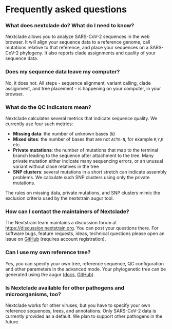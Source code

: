 # Frequently asked questions

### What does nextclade do? What do I need to know?

Nextclade allows you to analyze SARS-CoV-2 sequences in the web browser. It will align your sequence data to a reference genome, call mutations relative to that reference, and place your sequences on a SARS-CoV-2 phylogeny. It also reports clade assignments and quality of your sequence data.

### Does my sequence data leave my computer?

No, it does not. All steps - sequence alignment, variant calling, clade assignment, and tree placement - is happening on your computer, in your browser.

### What do the QC indicators mean?

Nextclade calculates several metrics that indicate sequence quality. We currently use four such metrics:

- **Missing data**: the number of unknown bases (`N`)
- **Mixed sites**: the number of bases that are not `ACTG-N`, for example `R`,`Y`,`K` etc.
- **Private mutations**: the number of mutations that map to the terminal branch leading to the sequence after attachment to the tree. Many private mutation either indicate many sequencing errors, or an unusual variant without close relatives in the tree
- **SNP clusters**: several mutations in a short stretch can indicate assembly problems. We calculate such SNP clusters using only the private mutations.

The rules on missing data, private mutations, and SNP clusters mimic the exclusion criteria used by the nextstrain augur tool.

### How can I contact the maintainers of Nextclade?

The Nextstrain team maintains a discussion forum at https://discussion.nextstrain.org. You can post your questions there. For software bugs, feature requests, ideas, technical questions please open an issue on [GitHub](https://github.com/nextstrain/nextclade/issues/new/choose) (requires account registration).

### Can I use my own reference tree?

Yes, you can specify your own tree, reference sequence, QC configuration and other parameters in the advanced mode. Your phylogenetic tree can be generated using the augur ([docs](https://docs.nextstrain.org/), [GitHub](https://github.com/nextstrain/augur)).

### Is Nextclade available for other pathogens and microorganisms, too?

Nextclade works for other viruses, but you have to specify your own reference sequences, trees, and annotations. Only SARS-CoV-2 data is currently provided as a default. We plan to support other pathogens in the future.
